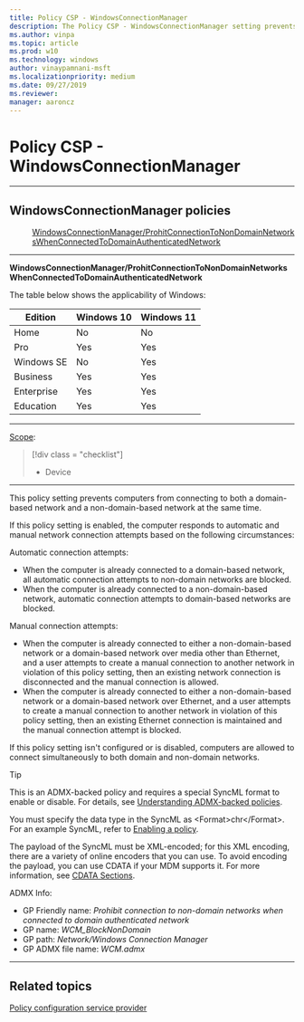 ```yaml
---
title: Policy CSP - WindowsConnectionManager
description: The Policy CSP - WindowsConnectionManager setting prevents computers from connecting to a domain-based network and a non-domain-based network simultaneously.
ms.author: vinpa
ms.topic: article
ms.prod: w10
ms.technology: windows
author: vinaypamnani-msft
ms.localizationpriority: medium
ms.date: 09/27/2019
ms.reviewer:
manager: aaroncz
---
```


# Policy CSP - WindowsConnectionManager

<hr/>

<!--Policies-->
## WindowsConnectionManager policies

<dl>
  <dd>
    <a href="#windowsconnectionmanager-prohitconnectiontonondomainnetworkswhenconnectedtodomainauthenticatednetwork">WindowsConnectionManager/ProhitConnectionToNonDomainNetworksWhenConnectedToDomainAuthenticatedNetwork</a>
  </dd>
</dl>


<hr/>

<!--Policy-->
<a href="" id="windowsconnectionmanager-prohitconnectiontonondomainnetworkswhenconnectedtodomainauthenticatednetwork"></a>**WindowsConnectionManager/ProhitConnectionToNonDomainNetworksWhenConnectedToDomainAuthenticatedNetwork**

<!--SupportedSKUs-->
The table below shows the applicability of Windows:

|Edition|Windows 10|Windows 11|
|--- |--- |--- |
|Home|No|No|
|Pro|Yes|Yes|
|Windows SE|No|Yes|
|Business|Yes|Yes|
|Enterprise|Yes|Yes|
|Education|Yes|Yes|

<!--/SupportedSKUs-->
<hr/>

<!--Scope-->
[Scope](./policy-configuration-service-provider.md#policy-scope):

> [!div class = "checklist"]
> * Device

<hr/>

<!--/Scope-->
<!--Description-->
This policy setting prevents computers from connecting to both a domain-based network and a non-domain-based network at the same time.

If this policy setting is enabled, the computer responds to automatic and manual network connection attempts based on the following circumstances:

Automatic connection attempts:

- When the computer is already connected to a domain-based network, all automatic connection attempts to non-domain networks are blocked.
- When the computer is already connected to a non-domain-based network, automatic connection attempts to domain-based networks are blocked.

Manual connection attempts:

- When the computer is already connected to either a non-domain-based network or a domain-based network over media other than Ethernet, and a user attempts to create a manual connection to another network in violation of this policy setting, then an existing network connection is disconnected and the manual connection is allowed.
- When the computer is already connected to either a non-domain-based network or a domain-based network over Ethernet, and a user attempts to create a manual connection to another network in violation of this policy setting, then an existing Ethernet connection is maintained and the manual connection attempt is blocked.

If this policy setting isn't configured or is disabled, computers are allowed to connect simultaneously to both domain and non-domain networks.

<!--/Description-->
> [!TIP]
> This is an ADMX-backed policy and requires a special SyncML format to enable or disable. For details, see [Understanding ADMX-backed policies](../understand/understanding-admx-backed-policies.md).
>
> You must specify the data type in the SyncML as &lt;Format&gt;chr&lt;/Format&gt;. For an example SyncML, refer to [Enabling a policy](../understand/understanding-admx-backed-policies.md#enabling-a-policy).
>
> The payload of the SyncML must be XML-encoded; for this XML encoding, there are a variety of online encoders that you can use. To avoid encoding the payload, you can use CDATA if your MDM supports it. For more information, see [CDATA Sections](http://www.w3.org/TR/REC-xml/#sec-cdata-sect).

<!--ADMXBacked-->
ADMX Info:
-   GP Friendly name: *Prohibit connection to non-domain networks when connected to domain authenticated network*
-   GP name: *WCM_BlockNonDomain*
-   GP path: *Network/Windows Connection Manager*
-   GP ADMX file name: *WCM.admx*

<!--/ADMXBacked-->
<!--/Policy-->
<hr/>

<!--/Policies-->

## Related topics

[Policy configuration service provider](policy-configuration-service-provider.md)